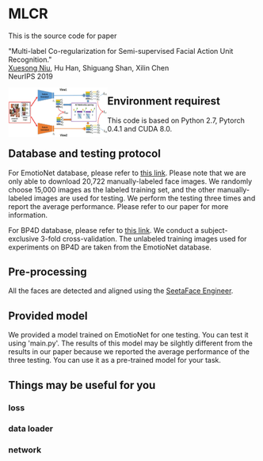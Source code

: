# MLCR

This is the source code for paper 

"Multi-label Co-regularization for Semi-supervised Facial Action Unit Recognition." </br>
[Xuesong Niu](https://nxsedson.github.io/), Hu Han, Shiguang Shan, Xilin Chen </br>
NeurIPS 2019 </br>

<img src="./img/pipeline.JPG" width = "200px" height = "100px" div align=left />

## Environment requirest

This code is based on Python 2.7, Pytorch 0.4.1 and CUDA 8.0.

## Database and testing protocol
For EmotioNet database, please refer to [this link](http://cbcsl.ece.ohio-state.edu/dbform_emotionet.html). Please note that we are only able to download 20,722 manually-labeled face images. We randomly choose 15,000 images as the labeled training set, and the other manually-labeled images are used for testing. We perform the testing three times and report the average performance. Please refer to our paper for more information.

For BP4D database, please refer to [this link](http://www.cs.binghamton.edu/~lijun/Research/3DFE/3DFE_Analysis.html). We conduct a subject-exclusive 3-fold cross-validation. The unlabeled training images used for experiments on BP4D are taken from the EmotioNet database.

## Pre-processing 

All the faces are detected and aligned using the [SeetaFace Engineer](https://github.com/seetaface/SeetaFaceEngine).

## Provided model

We provided a model trained on EmotioNet for one testing. You can test it using 'main.py'. The results of this model may be silghtly different from the results in our paper because we reported the average performance of the three testing. You can use it as a pre-trained  model for your task.

## Things may be useful for you
### loss 
### data loader
### network




